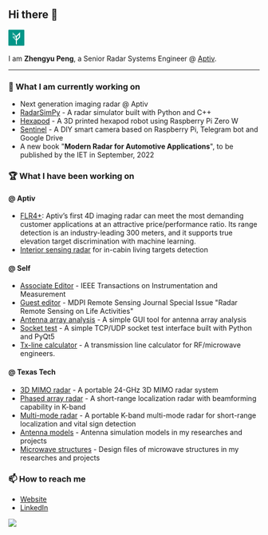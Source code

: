 ## Hi there 👋

<img src="https://raw.githubusercontent.com/rookiepeng/rookiepeng/master/img/zp_teal.png" alt="logo" width="32" />

I am **Zhengyu Peng**, a Senior Radar Systems Engineer @ [Aptiv](https://www.aptiv.com/).

---

### 🔭 What I am currently working on

- Next generation imaging radar @ Aptiv
- [RadarSimPy](https://zpeng.me/index.php/2019/04/07/radarsimpy/) - A radar simulator built with Python and C++
- [Hexapod](https://github.com/rookiepeng/hexapod) - A 3D printed hexapod robot using Raspberry Pi Zero W
- [Sentinel](https://github.com/rookiepeng/sentinel) - A DIY smart camera based on Raspberry Pi, Telegram bot and Google Drive
- A new book "**Modern Radar for Automotive Applications**", to be published by the IET in September, 2022

### 🏆 What I have been working on

#### @ Aptiv
- [FLR4+](https://www.aptiv.com/en/solutions/advanced-safety/adas/radars): Aptiv’s first 4D imaging radar can meet the most demanding customer applications at an attractive price/performance ratio. Its range detection is an industry-leading 300 meters, and it supports true elevation target discrimination with machine learning.
- [Interior sensing radar](https://www.aptiv.com/newsroom/article/safety-and-convenience-innovations-powered-by-interior-sensing) for in-cabin living targets detection

#### @ Self
- [Associate Editor](https://ieee-ims.org/contact/zhengyu-peng) - IEEE Transactions on Instrumentation and Measurement
- [Guest editor](https://www.mdpi.com/journal/remotesensing/special_issues/radar_lifeactivities) - MDPI Remote Sensing Journal Special Issue "Radar Remote Sensing on Life Activities"
- [Antenna array analysis](https://zpeng.me/index.php/2019/02/11/antenna-array-analysis/) - A simple GUI tool for antenna array analysis
- [Socket test](https://zpeng.me/index.php/2017/07/04/socket-test/) - A simple TCP/UDP socket test interface built with Python and PyQt5
- [Tx-line calculator](https://zpeng.me/index.php/2018/05/01/tx-line-calculator/) - A transmission line calculator for RF/microwave engineers.

#### @ Texas Tech
- [3D MIMO radar](https://zpeng.me/index.php/2017/09/27/portable-24-ghz-3d-mimo-radar/) - A portable 24-GHz 3D MIMO radar system
- [Phased array radar](https://zpeng.me/index.php/2017/01/28/k-band-2d-rf-beamforming-fmcw-radar/) - A short-range localization radar with beamforming capability in K-band
- [Multi-mode radar](https://zpeng.me/index.php/2017/01/28/k-band-2d-rf-beamforming-fmcw-radar/) - A portable K-band multi-mode radar for short-range localization and vital sign detection
- [Antenna models](https://github.com/rookiepeng/antenna-models) - Antenna simulation models in my researches and projects
- [Microwave structures](https://github.com/rookiepeng/microwave-structures) - Design files of microwave structures in my researches and projects

### 📫 How to reach me
- [Website](https://zpeng.me)
- [LinkedIn](https://www.linkedin.com/in/zhengyup/)

<!--
**rookiepeng/rookiepeng** is a ✨ _special_ ✨ repository because its `README.md` (this file) appears on your GitHub profile.

Here are some ideas to get you started:

- 🔭 I’m currently working on ...
- 🌱 I’m currently learning ...
- 👯 I’m looking to collaborate on ...
- 🤔 I’m looking for help with ...
- 💬 Ask me about ...
- 📫 How to reach me: ...
- 😄 Pronouns: ...
- ⚡ Fun fact: ...
-->

<img align="left" src="https://github-readme-stats.vercel.app/api?username=rookiepeng&show_icons=true&count_private=true&hide_title=false" />
